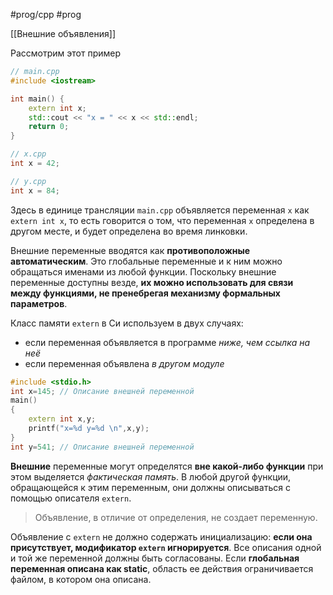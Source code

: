 #prog/cpp #prog 

[[Внешние объявления]]

Рассмотрим этот пример

```c++
// main.cpp
#include <iostream>

int main() {
    extern int x;
    std::cout << "x = " << x << std::endl;
    return 0;
}
```

```c++
// x.cpp
int x = 42;
```

```c++
// y.cpp
int x = 84;
```

Здесь в единице трансляции `main.cpp` объявляется переменная `x` как `extern int x`, то есть говорится о том, что переменная `x` определена в другом месте, и будет определена во время линковки.

Внешние переменные вводятся как **противоположные автоматическим**. Это глобальные переменные и к ним можно обращаться именами из любой функции. Поскольку внешние переменные доступны везде, **их можно использовать для связи между функциями, не пренебрегая механизму формальных параметров**.

Класс памяти `extern` в Си используем в двух случаях:
-   если переменная объявляется в программе *ниже, чем ссылка на неё*
-   если переменная объявлена *в другом модуле*

```c++
#include <stdio.h>
int x=145; // Описание внешней переменной
main()
{
	extern int x,y;
	printf("x=%d y=%d \n",x,y);
}
int y=541; // Описание внешней переменной
```

**Внешние** переменные могут определятся **вне какой-либо функции** при этом выделяется *фактическая память*. В любой другой функции, обращающейся к этим переменным, они должны описываться с помощью описателя `extern`.

> Объявление, в отличие от определения, не создает переменную.

Объявление с `extern` не должно содержать инициализацию: **если она присутствует, модификатор `extern` игнорируется**.
Все описания одной и той же переменной должны быть согласованы.
Если **глобальная переменная описана как static**, область ее действия ограничивается файлом, в котором она описана.